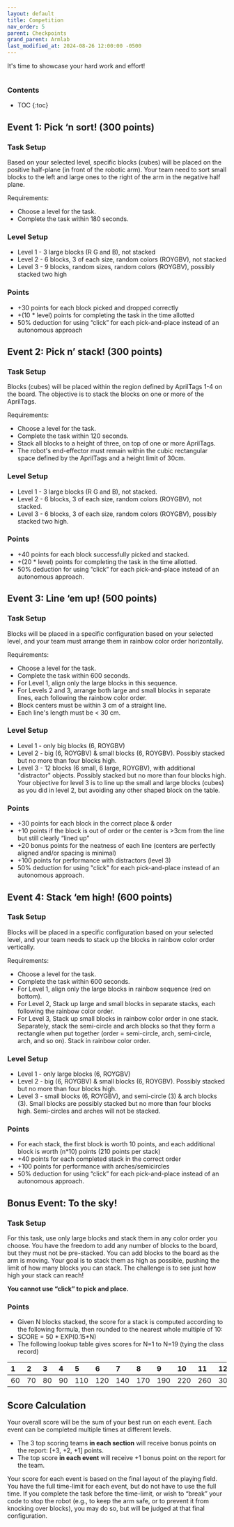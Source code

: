 ```yaml
---
layout: default
title: Competition
nav_order: 5
parent: Checkpoints
grand_parent: Armlab
last_modified_at: 2024-08-26 12:00:00 -0500
---
```


It's time to showcase your hard work and effort!

<a class="image-link" href="https://i.imgflip.com/3t9jkg.jpg"><img src="https://i.imgflip.com/3t9jkg.jpg" alt="" style="max-width:400px;"/>
</a>

### Contents
* TOC
{:toc}


## Event 1: Pick ‘n sort! (300 points)
### Task Setup
Based on your selected level, specific blocks (cubes) will be placed on the positive half-plane (in front of the robotic arm). Your team need to sort small blocks to the left and large ones to the right of the arm in the negative half plane.

Requirements:
- Choose a level for the task.
- Complete the task within 180 seconds.

### Level Setup
- Level 1 - 3 large blocks (R G and B), not stacked
- Level 2 - 6 blocks, 3 of each size, random colors (ROYGBV), not stacked
- Level 3 - 9 blocks, random sizes, random colors (ROYGBV), possibly stacked two high

### Points
- +30 points for each block picked and dropped correctly
- +(10 * level) points for completing the task in the time allotted
- 50% deduction for using “click” for each pick-and-place instead of an autonomous approach


## Event 2: Pick n’ stack! (300 points)
### Task Setup
Blocks (cubes) will be placed within the region defined by AprilTags 1-4 on the board. The objective is to stack the blocks on one or more of the AprilTags.

Requirements:
- Choose a level for the task.
- Complete the task within 120 seconds.
- Stack all blocks to a height of three, on top of one or more AprilTags.
- The robot's end-effector must remain within the cubic rectangular space defined by the AprilTags and a height limit of 30cm.

### Level Setup
- Level 1 - 3 large blocks (R G and B), not stacked.
- Level 2 - 6 blocks, 3 of each size, random colors (ROYGBV), not stacked.
- Level 3 - 6 blocks, 3 of each size, random colors (ROYGBV), possibly stacked two high.

### Points
- +40 points for each block successfully picked and stacked.
- +(20 * level) points for completing the task in the time allotted.
- 50% deduction for using “click” for each pick-and-place instead of an autonomous approach.


## Event 3: Line ‘em up! (500 points)
### Task Setup
Blocks will be placed in a specific configuration based on your selected level, and your team must arrange them in rainbow color order horizontally. 

Requirements:
- Choose a level for the task.
- Complete the task within 600 seconds.
- For Level 1, align only the large blocks in this sequence. 
- For Levels 2 and 3, arrange both large and small blocks in separate lines, each following the rainbow color order.
- Block centers must be within 3 cm of a straight line.
- Each line's length must be < 30 cm.

### Level Setup
- Level 1 - only big blocks (6, ROYGBV)
- Level 2 - big (6, ROYGBV) & small blocks (6, ROYGBV). Possibly stacked but no more than four blocks high.
- Level 3 - 12 blocks (6 small, 6 large, ROYGBV), with additional "distractor" objects. Possibly stacked but no more than four blocks high. Your objective for level 3 is to line up the small and large blocks (cubes) as you did in level 2, but avoiding any other shaped block on the table.

### Points
- +30 points for each block in the correct place & order 
- +10 points if the block is out of order or the center is >3cm from the line but still clearly “lined up”
- +20 bonus points for the neatness of each line (centers are perfectly aligned and/or spacing is minimal)
- +100 points for performance with distractors (level 3)
- 50% deduction for using "click" for each pick-and-place instead of an autonomous approach.

## Event 4: Stack ‘em high! (600 points)
### Task Setup
Blocks will be placed in a specific configuration based on your selected level, and your team needs to stack up the blocks in rainbow color order vertically. 

Requirements:
- Choose a level for the task.
- Complete the task within 600 seconds.
- For Level 1, align only the large blocks in rainbow sequence (red on bottom).
- For Level 2, Stack up large and small blocks in separate stacks, each following the rainbow color order.
- For Level 3, Stack up small blocks in rainbow color order in one stack. Separately, stack the semi-circle and arch blocks so that they form a rectangle when put together (order = semi-circle, arch, semi-circle, arch, and so on). Stack in rainbow color order.

### Level Setup
- Level 1 - only large blocks (6, ROYGBV)
- Level 2 - big (6, ROYGBV) & small blocks (6, ROYGBV). Possibly stacked but no more than four blocks high.
- Level 3 - small blocks (6, ROYGBV), and semi-circle (3) & arch blocks (3). Small blocks are possibly stacked but no more than four blocks high. Semi-circles and arches will not be stacked.

### Points
- For each stack, the first block is worth 10 points, and each additional block is worth (n*10) points (210 points per stack)
- +40 points for each completed stack in the correct order
- +100 points for performance with arches/semicircles
- 50% deduction for using “click” for each pick-and-place instead of an autonomous approach.

## Bonus Event: To the sky!
### Task Setup
For this task, use only large blocks and stack them in any color order you choose. You have the freedom to add any number of blocks to the board, but they must not be pre-stacked. You can add blocks to the board as the arm is moving. Your goal is to stack them as high as possible, pushing the limit of how many blocks you can stack. The challenge is to see just how high your stack can reach!

**You cannot use “click” to pick and place.**

### Points
- Given N blocks stacked, the score for a stack is computed according to the following formula, then rounded to the nearest whole multiple of 10:
- SCORE = 50 * EXP(0.15*N)
- The following lookup table gives scores for N=1 to N=19 (tying the class record)

| 1 | 2 | 3 | 4 | 5 | 6 | 7 | 8 | 9 | 10 | 11 | 12 | 13 | 14 | 15 | 16 | 17 | 18 | 19 |
|:-|:-|:-|:-|:-|:-|:-|:-|:-|:-|:-|:-|:-|:-|:-|:-|:-|:-|:-|
| 60 | 70 | 80 | 90 | 110 | 120 | 140 | 170 | 190 | 220 | 260 | 300 | 350 | 410 | 470 | 550 | 640 | 740 | 860 |

## Score Calculation
Your overall score will be the sum of your best run on each event. Each event can be completed multiple times at different levels.
- The 3 top scoring teams **in each section** will receive bonus points on the report: [+3, +2, +1] points. 
- The top score **in each event** will receive +1 bonus point on the report for the team.

Your score for each event is based on the final layout of the playing field. You have the full time-limit for each event, but do not have to use the full time. If you complete the task before the time-limit, or wish to “break” your code to stop the robot (e.g., to keep the arm safe, or to prevent it from knocking over blocks), you may do so, but will be judged at that final configuration.
